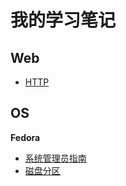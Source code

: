 # 我的学习笔记

## Web

* [HTTP](web/HTTP学习笔记.md)

## OS

**Fedora**

* [系统管理员指南](fedora/admin_guide.md)
* [磁盘分区](fedora/disk_partitions.md)
